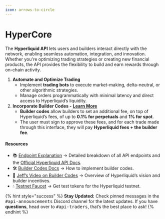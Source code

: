 ```yaml
---
icon: arrows-to-circle
---
```


# HyperCore

The **Hyperliquid API** lets users and builders interact directly with the network, enabling seamless automation, integration, and innovation. Whether you're optimizing trading strategies or creating new financial products, the API provides the flexibility to build and earn rewards through on-chain activity.

1. **Automate and Optimize Trading**
   * Implement **trading bots** to execute market-making, delta-neutral, or other algorithmic strategies.
   * Manage orders programmatically with minimal latency and direct access to Hyperliquid’s liquidity.
2. **Incorporate Builder Codes -** [**Learn More**](../../../architecture/hypercore/dex/clearinghouse/fees-builder-codes.md#builder-codes)
   * **Builder codes** allow builders to set an additional fee, on top of Hyperliquid’s fees, of up to **0.1% for perpetuals** and **1% for spot**.
   * The user must sign to approve these fees, and for each trade made through this interface, they will pay **Hyperliquid fees + the builder fee**.

#### Resources

* 📚 [Endpoint Explanation](endpoints/) → Detailed breakdown of all API endpoints and the [Official Hyperliquid API Docs](https://hyperliquid.gitbook.io/hyperliquid-docs/for-developers/api).
* 🛠️ [Builder Codes Docs](https://hyperliquid.gitbook.io/hyperliquid-docs/trading/builder-codes) → How to implement builder codes.
* 🎥 [Jeff’s Video on Builder Codes](https://www.youtube.com/watch?v=WeRh589I76o\&ab_channel=WhenShiftHappens) → Overview of Hyperliquid’s vision and builder incentives.
* 💧 [Testnet Faucet](https://hyperliquid.gitbook.io/hyperliquid-docs/onboarding/testnet-faucet) → Get test tokens for the Hyperliquid testnet.

{% hint style="success" %}
**Stay Updated:** Check pinned messages in the <kbd>#api-announcements</kbd> Discord channel for the latest updates. If you have **questions**, head over to <kbd>#api-traders</kbd>, that’s the best place to ask!
{% endhint %}
